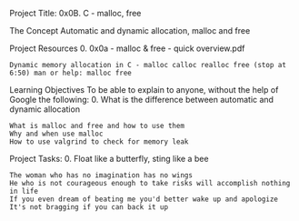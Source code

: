 

Project Title: 0x0B. C - malloc, free

The Concept Automatic and dynamic allocation, malloc and free

Project Resources 0. 0x0a - malloc & free - quick overview.pdf

    Dynamic memory allocation in C - malloc calloc realloc free (stop at 6:50) man or help: malloc free

Learning Objectives To be able to explain to anyone, without the help of Google the following: 0. What is the difference between automatic and dynamic allocation

    What is malloc and free and how to use them
    Why and when use malloc
    How to use valgrind to check for memory leak

Project Tasks: 0. Float like a butterfly, sting like a bee

    The woman who has no imagination has no wings
    He who is not courageous enough to take risks will accomplish nothing in life
    If you even dream of beating me you'd better wake up and apologize
    It's not bragging if you can back it up
